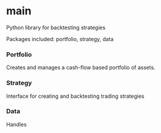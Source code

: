 # main
Python library for backtesting strategies

Packages included: portfolio, strategy, data

### Portfolio
Creates and manages a cash-flow based portfolio of assets.

### Strategy
Interface for creating and backtesting trading strategies

### Data
Handles 


 
